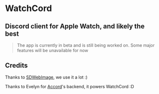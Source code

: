 # WatchCord
## Discord client for Apple Watch, and likely the best

> The app is currently in beta and is still being worked on. Some major features will be unavailable for now

## Credits
Thanks to [SDWebImage](https://github.com/sdwebimage/sdwebimage), we use it a lot :)

Thanks to Evelyn for [Accord](https://github.com/evelyneee/accord)'s backend, it powers WatchCord :D
